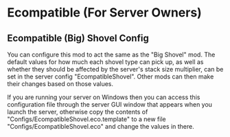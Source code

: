 ﻿# Ecompatible (For Server Owners)

## Ecompatible (Big) Shovel Config

You can configure this mod to act the same as the "Big Shovel" mod. The default values for how much each shovel type can pick up, as well as whether they should be affected by the server's stack size multiplier, can be set in the server config "EcompatibleShovel". Other mods can then make their changes based on those values.

If you are running your server on Windows then you can access this configuration file through the server GUI window that appears when you launch the server, otherwise copy the contents of "Configs/EcompatibleShovel.eco.template" to a new file "Configs/EcompatibleShovel.eco" and change the values in there.